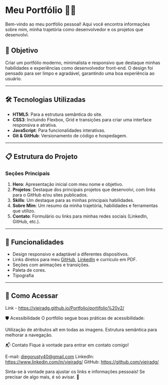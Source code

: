 # Meu Portfólio 👨‍💻

Bem-vindo ao meu portfólio pessoal! Aqui você encontra informações sobre mim, minha trajetória como desenvolvedor e os projetos que desenvolvi.

## 🎯 Objetivo
Criar um portfólio moderno, minimalista e responsivo que destaque minhas habilidades e experiências como desenvolvedor front-end. O design foi pensado para ser limpo e agradável, garantindo uma boa experiência ao usuário.

---

## 🛠 Tecnologias Utilizadas

- **HTML5**: Para a estrutura semântica do site.
- **CSS3**: Incluindo Flexbox, Grid e transições para criar uma interface responsiva e atrativa.
- **JavaScript**: Para funcionalidades interativas.
- **Git & GitHub**: Versionamento de código e hospedagem.

---

## 📋 Estrutura do Projeto

### Seções Principais
1. **Hero**: Apresentação inicial com meu nome e objetivo.
2. **Projetos**: Destaque dos principais projetos que desenvolvi, com links para o GitHub e/ou sites publicados.
3. **Skills**: Um destaque para as minhas principais habilidades.
4. **Sobre Mim**: Um resumo da minha trajetória, habilidades e ferramentas que utilizo.
5. **Contato**: Formulário ou links para minhas redes sociais (LinkedIn, GitHub, etc.).

---

## 🚀 Funcionalidades
- Design responsivo e adaptável a diferentes dispositivos.
- Links diretos para meu [GitHub](https://github.com/vieiradg/), [LinkedIn](https://www.linkedin.com/in/vieiradg/) e currículo em PDF.
- Seções com animações e transições.
- Paleta de cores.
- Tipografia

---

## 🌟 Como Acessar
Link - https://vieiradg.github.io/Portfolio/portifolio%20v2/

🛡️ Acessibilidade
O portfólio segue boas práticas de acessibilidade:

Utilização de atributos alt em todas as imagens.
Estrutura semântica para melhorar a navegação.

📬 Contato
Fique à vontade para entrar em contato comigo!

E-mail: diegorusty40@gmail.com
LinkedIn: https://www.linkedin.com/in/vieiradg/
GitHub: https://github.com/vieiradg/


Sinta-se à vontade para ajustar os links e informações pessoais! Se precisar de algo mais, é só avisar. 🚀


